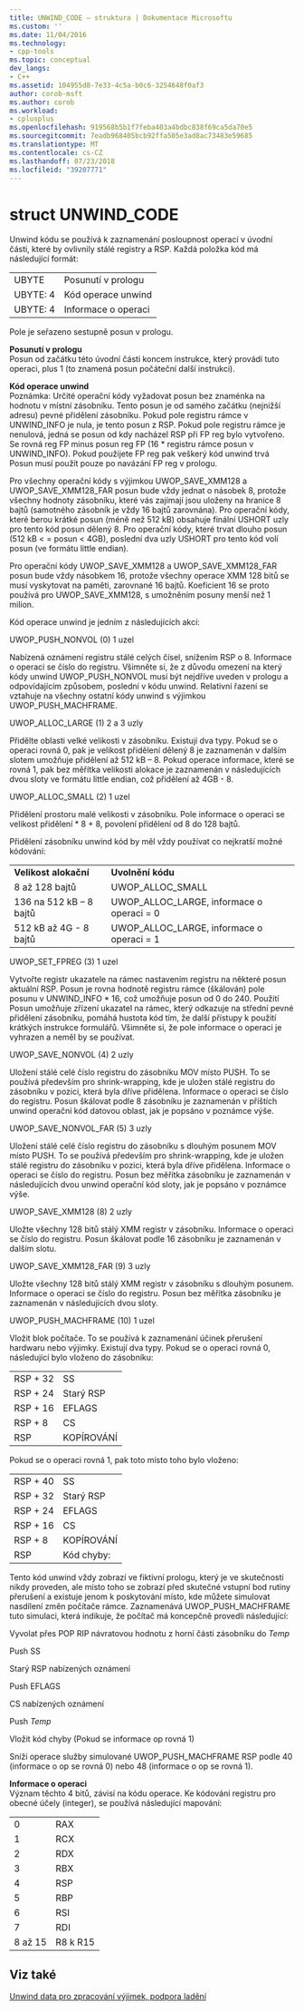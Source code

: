 ```yaml
---
title: UNWIND_CODE – struktura | Dokumentace Microsoftu
ms.custom: ''
ms.date: 11/04/2016
ms.technology:
- cpp-tools
ms.topic: conceptual
dev_langs:
- C++
ms.assetid: 104955d8-7e33-4c5a-b0c6-3254648f0af3
author: corob-msft
ms.author: corob
ms.workload:
- cplusplus
ms.openlocfilehash: 919568b5b1f7feba403a4bdbc838f69ca5da70e5
ms.sourcegitcommit: 7eadb968405bcb92ffa505e3ad8ac73483e59685
ms.translationtype: MT
ms.contentlocale: cs-CZ
ms.lasthandoff: 07/23/2018
ms.locfileid: "39207771"
---
```

# <a name="struct-unwindcode"></a>struct UNWIND_CODE
Unwind kódu se používá k zaznamenání posloupnost operací v úvodní části, které by ovlivnily stálé registry a RSP. Každá položka kód má následující formát:  
  
|||  
|-|-|  
|UBYTE|Posunutí v prologu|  
|UBYTE: 4|Kód operace unwind|  
|UBYTE: 4|Informace o operaci|  
  
 Pole je seřazeno sestupně posun v prologu.  
  
 **Posunutí v prologu**  
 Posun od začátku této úvodní části koncem instrukce, který provádí tuto operaci, plus 1 (to znamená posun počáteční další instrukci).  
  
 **Kód operace unwind**  
 Poznámka: Určité operační kódy vyžadovat posun bez znaménka na hodnotu v místní zásobníku. Tento posun je od samého začátku (nejnižší adresu) pevné přidělení zásobníku. Pokud pole registru rámce v UNWIND_INFO je nula, je tento posun z RSP. Pokud pole registru rámce je nenulová, jedná se posun od kdy nacházel RSP při FP reg bylo vytvořeno. Se rovná reg FP minus posun reg FP (16 \* registru rámce posun v UNWIND_INFO). Pokud použijete FP reg pak veškerý kód unwind trvá Posun musí použít pouze po navázání FP reg v prologu.  
  
 Pro všechny operační kódy s výjimkou UWOP_SAVE_XMM128 a UWOP_SAVE_XMM128_FAR posun bude vždy jednat o násobek 8, protože všechny hodnoty zásobníku, které vás zajímají jsou uloženy na hranice 8 bajtů (samotného zásobník je vždy 16 bajtů zarovnána). Pro operační kódy, které berou krátké posun (méně než 512 kB) obsahuje finální USHORT uzly pro tento kód posun dělený 8. Pro operační kódy, které trvat dlouho posun (512 kB < = posun < 4GB), poslední dva uzly USHORT pro tento kód volí posun (ve formátu little endian).  
  
 Pro operační kódy UWOP_SAVE_XMM128 a UWOP_SAVE_XMM128_FAR posun bude vždy násobkem 16, protože všechny operace XMM 128 bitů se musí vyskytovat na paměti, zarovnané 16 bajtů. Koeficient 16 se proto používá pro UWOP_SAVE_XMM128, s umožněním posuny menší než 1 milion.  
  
 Kód operace unwind je jedním z následujících akcí:  
  
 UWOP_PUSH_NONVOL (0) 1 uzel  
  
 Nabízená oznámení registru stálé celých čísel, snížením RSP o 8. Informace o operaci se číslo do registru. Všimněte si, že z důvodu omezení na který kódy unwind UWOP_PUSH_NONVOL musí být nejdříve uveden v prologu a odpovídajícím způsobem, poslední v kódu unwind. Relativní řazení se vztahuje na všechny ostatní kódy unwind s výjimkou UWOP_PUSH_MACHFRAME.  
  
 UWOP_ALLOC_LARGE (1) 2 a 3 uzly  
  
 Přidělte oblasti velké velikosti v zásobníku. Existují dva typy. Pokud se o operaci rovná 0, pak je velikost přidělení dělený 8 je zaznamenán v dalším slotem umožňuje přidělení až 512 kB – 8. Pokud operace informace, které se rovná 1, pak bez měřítka velikosti alokace je zaznamenán v následujících dvou sloty ve formátu little endian, což přidělení až 4GB - 8.  
  
 UWOP_ALLOC_SMALL (2) 1 uzel  
  
 Přidělení prostoru malé velikosti v zásobníku. Pole informace o operaci se velikost přidělení \* 8 + 8, povolení přidělení od 8 do 128 bajtů.  
  
 Přidělení zásobníku unwind kód by měl vždy používat co nejkratší možné kódování:  
  
|||  
|-|-|  
|**Velikost alokační**|**Uvolnění kódu**|  
|8 až 128 bajtů|UWOP_ALLOC_SMALL|  
|136 na 512 kB – 8 bajtů|UWOP_ALLOC_LARGE, informace o operaci = 0|  
|512 kB až 4G - 8 bajtů|UWOP_ALLOC_LARGE, informace o operaci = 1|  
  
 UWOP_SET_FPREG (3) 1 uzel  
  
 Vytvořte registr ukazatele na rámec nastavením registru na některé posun aktuální RSP. Posun je rovna hodnotě registru rámce (škálován) pole posunu v UNWIND_INFO \* 16, což umožňuje posun od 0 do 240. Použití Posun umožňuje zřízení ukazatel na rámec, který odkazuje na střední pevné přidělení zásobníku, pomáhá hustota kód tím, že další přístupy k použití krátkých instrukce formulářů. Všimněte si, že pole informace o operaci je vyhrazen a neměl by se používat.  
  
 UWOP_SAVE_NONVOL (4) 2 uzly  
  
 Uložení stálé celé číslo registru do zásobníku MOV místo PUSH. To se používá především pro shrink-wrapping, kde je uložen stálé registru do zásobníku v pozici, která byla dříve přidělena. Informace o operaci se číslo do registru. Posun škálovat podle 8 zásobníku je zaznamenán v příštích unwind operační kód datovou oblast, jak je popsáno v poznámce výše.  
  
 UWOP_SAVE_NONVOL_FAR (5) 3 uzly  
  
 Uložení stálé celé číslo registru do zásobníku s dlouhým posunem MOV místo PUSH. To se používá především pro shrink-wrapping, kde je uložen stálé registru do zásobníku v pozici, která byla dříve přidělena. Informace o operaci se číslo do registru. Posun bez měřítka zásobníku je zaznamenán v následujících dvou unwind operační kód sloty, jak je popsáno v poznámce výše.  
  
 UWOP_SAVE_XMM128 (8) 2 uzly  
  
 Uložte všechny 128 bitů stálý XMM registr v zásobníku. Informace o operaci se číslo do registru. Posun škálovat podle 16 zásobníku je zaznamenán v dalším slotu.  
  
 UWOP_SAVE_XMM128_FAR (9) 3 uzly  
  
 Uložte všechny 128 bitů stálý XMM registr v zásobníku s dlouhým posunem. Informace o operaci se číslo do registru. Posun bez měřítka zásobníku je zaznamenán v následujících dvou sloty.  
  
 UWOP_PUSH_MACHFRAME (10) 1 uzel  
  
 Vložit blok počítače.  To se používá k zaznamenání účinek přerušení hardwaru nebo výjimky. Existují dva typy. Pokud se o operaci rovná 0, následující bylo vloženo do zásobníku:  
  
|||  
|-|-|  
|RSP + 32|SS|  
|RSP + 24|Starý RSP|  
|RSP + 16|EFLAGS|  
|RSP + 8|CS|  
|RSP|KOPÍROVÁNÍ|  
  
 Pokud se o operaci rovná 1, pak toto místo toho bylo vloženo:  
  
|||  
|-|-|  
|RSP + 40|SS|  
|RSP + 32|Starý RSP|  
|RSP + 24|EFLAGS|  
|RSP + 16|CS|  
|RSP + 8|KOPÍROVÁNÍ|  
|RSP|Kód chyby:|  
  
 Tento kód unwind vždy zobrazí ve fiktivní prologu, který je ve skutečnosti nikdy proveden, ale místo toho se zobrazí před skutečné vstupní bod rutiny přerušení a existuje jenom k poskytování místo, kde můžete simulovat nasdílení změn počítače rámce. Zaznamenává UWOP_PUSH_MACHFRAME tuto simulaci, která indikuje, že počítač má koncepčně provedli následující:  
  
 Vyvolat přes POP RIP návratovou hodnotu z horní části zásobníku do *Temp*  
  
 Push SS  
  
 Starý RSP nabízených oznámení  
  
 Push EFLAGS  
  
 CS nabízených oznámení  
  
 Push *Temp*  
  
 Vložit kód chyby (Pokud se informace op rovná 1)  
  
 Sníží operace služby simulované UWOP_PUSH_MACHFRAME RSP podle 40 (informace o op se rovná 0) nebo 48 (informace o op se rovná 1).  
  
 **Informace o operaci**  
 Význam těchto 4 bitů, závisí na kódu operace. Ke kódování registru pro obecné účely (integer), se používá následující mapování:  
  
|||  
|-|-|  
|0|RAX|  
|1|RCX|  
|2|RDX|  
|3|RBX|  
|4|RSP|  
|5|RBP|  
|6|RSI|  
|7|RDI|  
|8 až 15|R8 k R15|  
  
## <a name="see-also"></a>Viz také  
 [Unwind data pro zpracování výjimek, podpora ladění](../build/unwind-data-for-exception-handling-debugger-support.md)